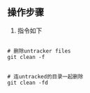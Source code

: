 ## 操作步骤

1. 指令如下

~~~ shell

# 删除untracker files
git clean -f


# 连untracked的目录一起删除
git clean -fd

~~~